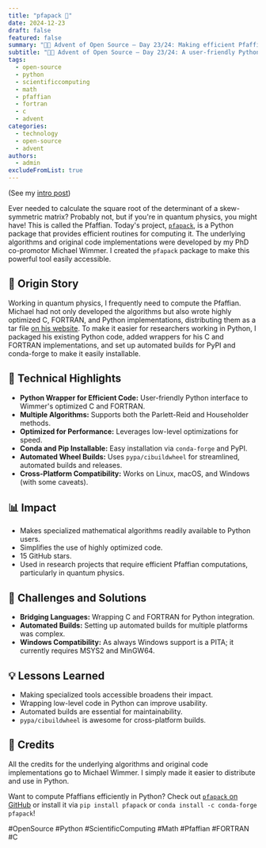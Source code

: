 ```yaml
---
title: "pfapack 🔢"
date: 2024-12-23
draft: false
featured: false
summary: "🎄🎁 Advent of Open Source – Day 23/24: Making efficient Pfaffian computations accessible to Python users with optimized C and FORTRAN under the hood."
subtitle: "🎄🎁 Advent of Open Source – Day 23/24: A user-friendly Python package for calculating the square root of the determinant of skew-symmetric matrices."
tags:
  - open-source
  - python
  - scientificcomputing
  - math
  - pfaffian
  - fortran
  - c
  - advent
categories:
  - technology
  - open-source
  - advent
authors:
  - admin
excludeFromList: true
---
```


(See my [intro post](../))

Ever needed to calculate the square root of the determinant of a skew-symmetric matrix? Probably not, but if you're in quantum physics, you might have! This is called the Pfaffian. Today's project, [`pfapack`](https://github.com/basnijholt/pfapack), is a Python package that provides efficient routines for computing it. The underlying algorithms and original code implementations were developed by my PhD co-promotor Michael Wimmer. I created the `pfapack` package to make this powerful tool easily accessible.

## 📖 Origin Story

Working in quantum physics, I frequently need to compute the Pfaffian. Michael had not only developed the algorithms but also wrote highly optimized C, FORTRAN, and Python implementations, distributing them as a tar file [on his website](https://michaelwimmer.org/downloads.html). To make it easier for researchers working in Python, I packaged his existing Python code, added wrappers for his C and FORTRAN implementations, and set up automated builds for PyPI and conda-forge to make it easily installable.

## 🔧 Technical Highlights

- **Python Wrapper for Efficient Code:** User-friendly Python interface to Wimmer's optimized C and FORTRAN.
- **Multiple Algorithms:** Supports both the Parlett-Reid and Householder methods.
- **Optimized for Performance:** Leverages low-level optimizations for speed.
- **Conda and Pip Installable:** Easy installation via `conda-forge` and PyPI.
- **Automated Wheel Builds:** Uses `pypa/cibuildwheel` for streamlined, automated builds and releases.
- **Cross-Platform Compatibility:** Works on Linux, macOS, and Windows (with some caveats).

## 📊 Impact

- Makes specialized mathematical algorithms readily available to Python users.
- Simplifies the use of highly optimized code.
- 15 GitHub stars.
- Used in research projects that require efficient Pfaffian computations, particularly in quantum physics.

## 🎯 Challenges and Solutions

- **Bridging Languages:** Wrapping C and FORTRAN for Python integration.
- **Automated Builds:** Setting up automated builds for multiple platforms was complex.
- **Windows Compatibility:** As always Windows support is a PITA; it currently requires MSYS2 and MinGW64.

## 💡 Lessons Learned

- Making specialized tools accessible broadens their impact.
- Wrapping low-level code in Python can improve usability.
- Automated builds are essential for maintainability.
- `pypa/cibuildwheel` is awesome for cross-platform builds.

## 🙏 Credits

All the credits for the underlying algorithms and original code implementations go to Michael Wimmer. I simply made it easier to distribute and use in Python.

Want to compute Pfaffians efficiently in Python? Check out [`pfapack` on GitHub](https://github.com/basnijholt/pfapack) or install it via `pip install pfapack` or `conda install -c conda-forge pfapack`!

#OpenSource #Python #ScientificComputing #Math #Pfaffian #FORTRAN #C
